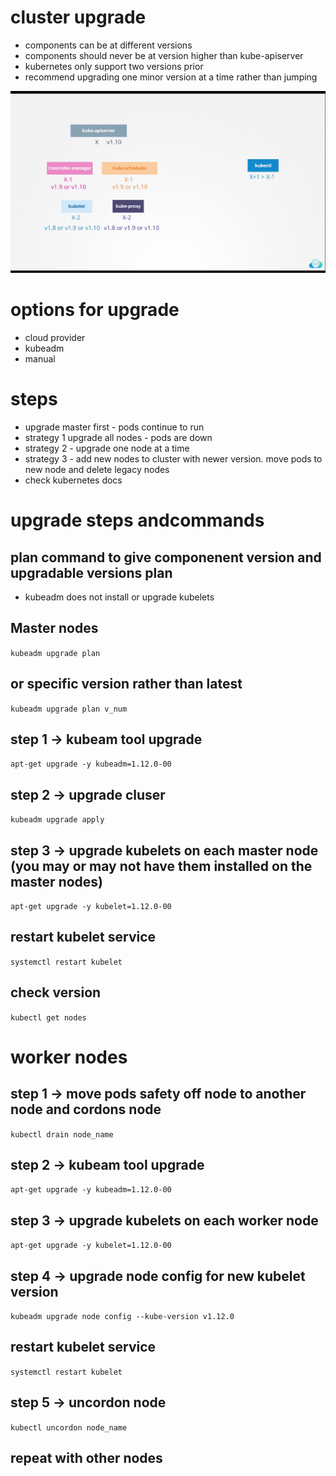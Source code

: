 # cluster upgrade

* components can be at different versions
* components should never be at version higher than kube-apiserver
* kubernetes only support two versions prior 
* recommend upgrading one minor version at a time rather than jumping

!["cluster upgrade](/images/cluster-upgrade1.png)

# options for upgrade
* cloud provider
* kubeadm
* manual

# steps
* upgrade master first - pods continue to run
* strategy 1 upgrade all nodes - pods are down
* strategy 2 - upgrade one node at a time
* strategy 3 - add new nodes to cluster with newer version. move pods to new node and delete legacy nodes
* check kubernetes docs

# upgrade steps andcommands
## plan command to give componenent version and upgradable versions plan
* kubeadm does not install or upgrade kubelets

## Master nodes
`kubeadm upgrade plan`
## or specific version rather than latest
`kubeadm upgrade plan v_num`
## step 1 -> kubeam tool upgrade
`apt-get upgrade -y kubeadm=1.12.0-00`
## step 2 -> upgrade cluser
`kubeadm upgrade apply`
## step 3 -> upgrade kubelets on each master node (you may or may not have them installed on the master nodes)
`apt-get upgrade -y kubelet=1.12.0-00`
## restart kubelet service
`systemctl restart kubelet`
## check version
`kubectl get nodes`

# worker nodes
## step 1 -> move pods safety off node to another node and cordons node
`kubectl drain node_name`
## step 2 -> kubeam tool upgrade
`apt-get upgrade -y kubeadm=1.12.0-00`
## step 3 -> upgrade kubelets on each worker node 
`apt-get upgrade -y kubelet=1.12.0-00`
## step 4 -> upgrade node config for new kubelet version
`kubeadm upgrade node config --kube-version v1.12.0`
## restart kubelet service
`systemctl restart kubelet`
## step 5 -> uncordon node
`kubectl uncordon node_name`
## repeat with other nodes

